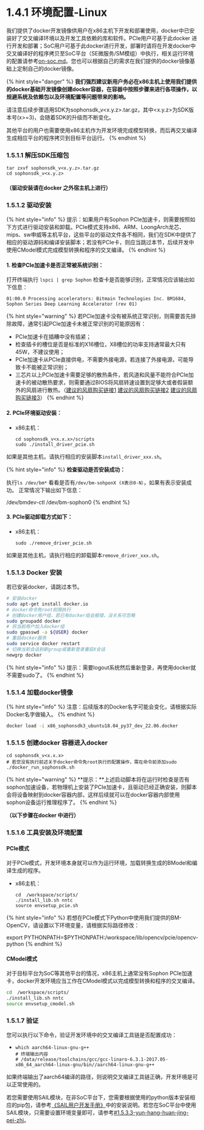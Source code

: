 # 1.4.1 环境配置-Linux

我们提供了docker开发镜像供用户在x86主机下开发和部署使用，docker中已安装好了交叉编译环境以及开发工具依赖的库和软件。PCIe用户可基于此docker 进行开发和部署；SoC用户可基于此docker进行开发，部署时请将在开发docker中交叉编译好的程序拷贝至SoC平台（SE微服务/SM模组）中执行，相关运行环境的配置请参考[on-soc.md](on-soc.md "mention")。您也可以根据自己的需求在我们提供的docker镜像基础上定制自己的docker镜像。

{% hint style="danger" %}
**我们强烈建议新用户务必在x86主机上使用我们提供的docker基础开发镜像创建docker容器，在容器中按照步骤来进行各项操作，以规避系统及依赖包以及环境配置等问题带来的影响。**

请注意后续步骤适用SDK为sophonsdk\_v\<x.y.z>.tar.gz，其中\<x.y.z>为SDK版本号(x>=3)，会随着SDK的升级而不断变化。

其他平台的用户也需要使用x86主机作为开发环境完成模型转换，而后再交叉编译生成相应平台的程序拷贝到目标平台运行。
{% endhint %}

### **1.5.1.1 解压SDK压缩包**

```
tar zxvf sophonsdk_v<x.y.z>.tar.gz
cd sophonsdk_v<x.y.z>
```

#### **（驱动安装请在docker 之外宿主机上进行）**

### **1.5.1.2 驱动安装**

{% hint style="info" %}
提示：如果用户有Sophon PCIe加速卡，则需要按照如下方式进行驱动安装和卸载。PCIe模式支持x86、ARM、LoongArch龙芯、mips、sw申威等主机平台，这些平台的驱动文件各不相同，我们在SDK中提供了相应的驱动源码和编译安装脚本；若没有PCIe卡，则应当跳过本节，后续开发中使用CModel模式完成模型转换和程序的交叉编译。
{% endhint %}

#### **1. 检查PCIe加速卡是否正常被系统识别：**

打开终端执行 `lspci | grep Sophon` 检查卡是否能够识别，正常情况应该输出如下信息：

```
01:00.0 Processing accelerators: Bitmain Technologies Inc. BM1684, Sophon Series Deep Learning Accelerator (rev 01)
```

{% hint style="warning" %}
若PCIe加速卡没有被系统正常识别，则需要首先排除故障，通常引起PCIe加速卡未被正常识别的可能原因有：

* PCIe加速卡在插糟中没有插紧；
* 检查插卡的槽位是否是标准的X16槽位，X8槽位的功率支持通常最大只有45W，不建议使用；
* PCIe加速卡从PCIe直接供电，不需要外接电源，若连接了外接电源，可能导致卡不能被正常识别；
* 三芯片以上PCIe加速卡需要足够的散热条件，若风道和风量不能符合PCIe加速卡的被动散热要求，则需要通过BIOS将风扇转速设置到足够大或者假装额外的风扇进行散热。（[建议的风扇购买链接1](https://item.taobao.com/item.htm?id=36055254962\&ali\_refid=a3\_420434\_1006:1107611642:N:4VSdCmF2B094pPkh1WoYZQ%3D%3D:caf6d7709e50567abd191d8082c8d1f8\&ali\_trackid=1\_caf6d7709e50567abd191d8082c8d1f8\&spm=a230r.1.1957635.19) [建议的风扇购买链接2](https://item.taobao.com/item.htm?spm=a230r.1.14.1.663957b2uB9IkW\&id=561295966005\&ns=1\&abbucket=8#detail) [建议的风扇购买链接3](https://item.taobao.com/item.htm?spm=a230r.1.14.1.7e8c597eIKLjz8\&id=555295405824\&ns=1\&abbucket=8#detail)）
{% endhint %}

#### **2. PCIe环境驱动安装：**

*   x86主机：

    ```
    cd sophonsdk_v<x.x.x>/scripts
    sudo ./install_driver_pcie.sh
    ```

如果是其他主机，请执行相应的安装脚本`install_driver_xxx.sh`。

{% hint style="info" %}
**检查驱动是否安装成功：**

执行`ls /dev/bm*` 看看是否有`/dev/bm-sohponX (X表示0-N）`，如果有表示安装成功。 正常情况下输出如下信息：

/dev/bmdev-ctl /dev/bm-sophon0
{% endhint %}

#### **3. PCIe驱动卸载方式如下：**

*   x86主机：

    ```
    sudo ./remove_driver_pcie.sh
    ```

如果是其他主机，请执行相应的卸载脚本`remove_driver_xxx.sh`。

### **1.5.1.3 Docker 安装**

若已安装docker，请跳过本节。

```bash
# 安装docker
sudo apt-get install docker.io
# docker命令免root权限执行
# 创建docker用户组，若已有docker组会报错，没关系可忽略
sudo groupadd docker
# 将当前用户加入docker组
sudo gpasswd -a ${USER} docker
# 重启docker服务
sudo service docker restart
# 切换当前会话到新group或重新登录重启X会话
newgrp docker​ 
```

{% hint style="info" %}
提示：需要logout系统然后重新登录，再使用docker就不需要sudo了。
{% endhint %}

### **1.5.1.4 加载docker镜像**

{% hint style="info" %}
注意：后续版本的Docker名字可能会变化，请根据实际Docker名字做输入。
{% endhint %}

```bash
docker load -i x86_sophonsdk3_ubuntu18.04_py37_dev_22.06.docker
```

### **1.5.1.5 创建docker 容器进入docker**

```
cd sophonsdk_v<x.x.x>
# 若您没有执行前述关于docker命令免root执行的配置操作，需在命令前添加sudo
./docker_run_sophonsdk.sh
```

{% hint style="warning" %}
**提示：**上述启动脚本将在运行时检查是否有sophon加速设备，若物理机上安装了PCIe加速卡，且驱动已经正确安装，则脚本会将设备映射到docker容器内部，这样后续就可以在docker容器内部使用sophon设备运行推理程序了。
{% endhint %}

**（以下步骤在docker 中进行）**

### **1.5.1.6 工具安装及环境配置**

#### **PCIe模式**

对于PCIe模式，开发环境本身就可以作为运行环境，加载转换生成的BModel和编译生成的程序。

*   x86主机：

    ```
    cd  /workspace/scripts/
    ./install_lib.sh nntc
    source envsetup_pcie.sh
    ```

{% hint style="info" %}
若想在PCIe模式下Python中使用我们提供的BM-OpenCV，请设置以下环境变量，请根据实际路径修改：

export PYTHONPATH=$PYTHONPATH:/workspace/lib/opencv/pcie/opencv-python
{% endhint %}

#### **CModel模式**

对于目标平台为SoC等其他平台的情况，x86主机上通常没有Sophon PCIe加速卡，docker开发环境应当工作在CModel模式以完成模型转换和程序的交叉编译。

```bash
cd  /workspace/scripts/
./install_lib.sh nntc
source envsetup_cmodel.sh
```

### **1.5.1.7 验证**

您可以执行以下命令，验证开发环境中的交叉编译工具链是否配置成功：

* ```
  which aarch64-linux-gnu-g++
  # 终端输出内容
  # /data/release/toolchains/gcc/gcc-linaro-6.3.1-2017.05-x86_64_aarch64-linux-gnu/bin//aarch64-linux-gnu-g++
  ```

如果终端输出了aarch64编译的路径，则说明交叉编译工具链正确，开发环境是可以正常使用的。

若您需要使用SAIL模块，在非SoC平台下，您需要根据使用的python版本安装相应的pip包，请参考[《SAIL用户开发手册》](https://doc.sophgo.com/docs/docs\_latest\_release/sophon-inference/html/index.html)中的安装说明。若您在SoC平台中使用SAIL模块，只需要设置环境变量即可，请参考[#1.5.3.3-yun-hang-huan-jing-pei-zhi](on-soc.md#1.5.3.3-yun-hang-huan-jing-pei-zhi "mention")。
